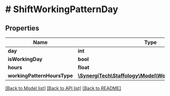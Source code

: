 # # ShiftWorkingPatternDay

## Properties

Name | Type | Description | Notes
------------ | ------------- | ------------- | -------------
**day** | **int** |  | [optional]
**isWorkingDay** | **bool** |  | [optional]
**hours** | **float** |  | [optional]
**workingPatternHoursType** | [**\SynergiTech\Staffology\Model\WorkingPatternHoursType**](WorkingPatternHoursType.md) |  | [optional]

[[Back to Model list]](../../README.md#models) [[Back to API list]](../../README.md#endpoints) [[Back to README]](../../README.md)
